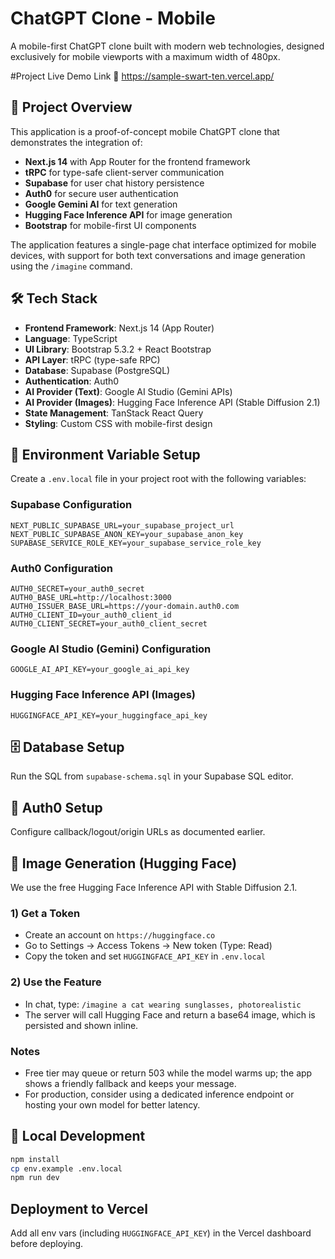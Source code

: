 # ChatGPT Clone - Mobile

A mobile-first ChatGPT clone built with modern web technologies, designed exclusively for mobile viewports with a maximum width of 480px.

#Project Live Demo Link 🚀
https://sample-swart-ten.vercel.app/

## 🚀 Project Overview

This application is a proof-of-concept mobile ChatGPT clone that demonstrates the integration of:

- **Next.js 14** with App Router for the frontend framework
- **tRPC** for type-safe client-server communication
- **Supabase** for user chat history persistence
- **Auth0** for secure user authentication
- **Google Gemini AI** for text generation
- **Hugging Face Inference API** for image generation
- **Bootstrap** for mobile-first UI components

The application features a single-page chat interface optimized for mobile devices, with support for both text conversations and image generation using the `/imagine` command.

## 🛠️ Tech Stack

- **Frontend Framework**: Next.js 14 (App Router)
- **Language**: TypeScript
- **UI Library**: Bootstrap 5.3.2 + React Bootstrap
- **API Layer**: tRPC (type-safe RPC)
- **Database**: Supabase (PostgreSQL)
- **Authentication**: Auth0
- **AI Provider (Text)**: Google AI Studio (Gemini APIs)
- **AI Provider (Images)**: Hugging Face Inference API (Stable Diffusion 2.1)
- **State Management**: TanStack React Query
- **Styling**: Custom CSS with mobile-first design

## 🔧 Environment Variable Setup

Create a `.env.local` file in your project root with the following variables:

### Supabase Configuration
```env
NEXT_PUBLIC_SUPABASE_URL=your_supabase_project_url
NEXT_PUBLIC_SUPABASE_ANON_KEY=your_supabase_anon_key
SUPABASE_SERVICE_ROLE_KEY=your_supabase_service_role_key
```

### Auth0 Configuration
```env
AUTH0_SECRET=your_auth0_secret
AUTH0_BASE_URL=http://localhost:3000
AUTH0_ISSUER_BASE_URL=https://your-domain.auth0.com
AUTH0_CLIENT_ID=your_auth0_client_id
AUTH0_CLIENT_SECRET=your_auth0_client_secret
```

### Google AI Studio (Gemini) Configuration
```env
GOOGLE_AI_API_KEY=your_google_ai_api_key
```

### Hugging Face Inference API (Images)
```env
HUGGINGFACE_API_KEY=your_huggingface_api_key
```

## 🗄️ Database Setup

Run the SQL from `supabase-schema.sql` in your Supabase SQL editor.

## 🔐 Auth0 Setup

Configure callback/logout/origin URLs as documented earlier.

## 🤖 Image Generation (Hugging Face)

We use the free Hugging Face Inference API with Stable Diffusion 2.1.

### 1) Get a Token
- Create an account on `https://huggingface.co`
- Go to Settings → Access Tokens → New token (Type: Read)
- Copy the token and set `HUGGINGFACE_API_KEY` in `.env.local`

### 2) Use the Feature
- In chat, type: `/imagine a cat wearing sunglasses, photorealistic`
- The server will call Hugging Face and return a base64 image, which is persisted and shown inline.

### Notes
- Free tier may queue or return 503 while the model warms up; the app shows a friendly fallback and keeps your message.
- For production, consider using a dedicated inference endpoint or hosting your own model for better latency.

## 🚀 Local Development

```bash
npm install
cp env.example .env.local
npm run dev
```

## Deployment to Vercel

Add all env vars (including `HUGGINGFACE_API_KEY`) in the Vercel dashboard before deploying.
